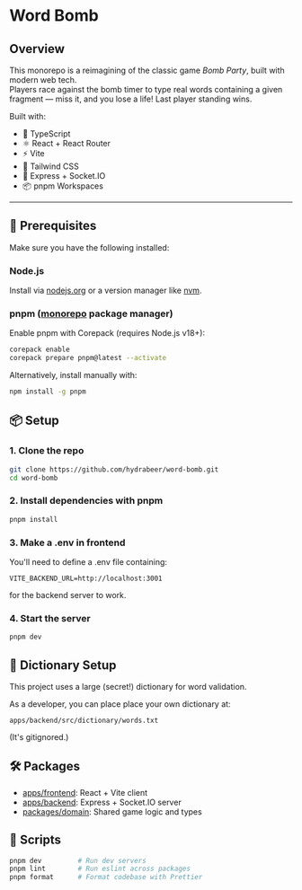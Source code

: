 # Word Bomb

## Overview

This monorepo is a reimagining of the classic game _Bomb Party_, built with modern web tech.  
Players race against the bomb timer to type real words containing a given fragment — miss it, and
you lose a life! Last player standing wins.

Built with:

- 🧠 TypeScript
- ⚛️ React + React Router
- ⚡ Vite
- 🎨 Tailwind CSS
- 📡 Express + Socket.IO
- 📦 pnpm Workspaces

---

## 🧰 Prerequisites

Make sure you have the following installed:

### Node.js

Install via [nodejs.org](https://nodejs.org/) or a version manager
like [nvm](https://github.com/nvm-sh/nvm).

### pnpm ([monorepo](https://monorepo.tools/#what-is-a-monorepo) package manager)

Enable pnpm with Corepack (requires Node.js v18+):

```bash
corepack enable
corepack prepare pnpm@latest --activate
```

Alternatively, install manually with:

```bash
npm install -g pnpm
```

## 📦 Setup

### 1. Clone the repo

```bash
git clone https://github.com/hydrabeer/word-bomb.git
cd word-bomb
```

### 2. Install dependencies with pnpm

```bash
pnpm install
```

### 3. Make a .env in frontend

You'll need to define a .env file containing:

```
VITE_BACKEND_URL=http://localhost:3001
```

for the backend server to work.

### 4. Start the server

```bash
pnpm dev
```

## 🔐 Dictionary Setup

This project uses a large (secret!) dictionary for word validation.

As a developer, you can place place your own dictionary at:

```
apps/backend/src/dictionary/words.txt
```

(It's gitignored.)

## 🛠 Packages

- [apps/frontend](apps/frontend): React + Vite client
- [apps/backend](apps/backend): Express + Socket.IO server
- [packages/domain](packages/domain): Shared game logic and types

## 🧪 Scripts

```bash
pnpm dev         # Run dev servers
pnpm lint        # Run eslint across packages
pnpm format      # Format codebase with Prettier
```
